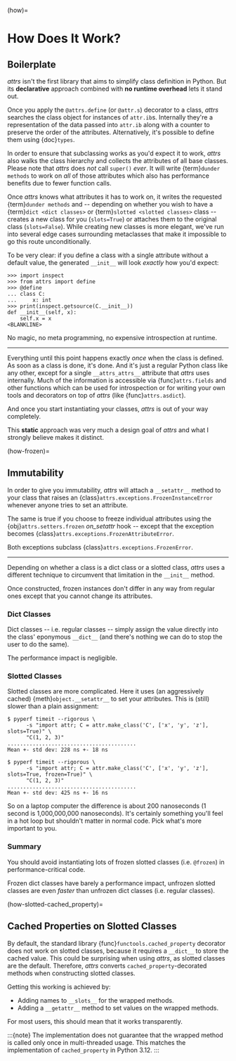 (how)=

# How Does It Work?

## Boilerplate

*attrs* isn't the first library that aims to simplify class definition in Python.
But its **declarative** approach combined with **no runtime overhead** lets it stand out.

Once you apply the `@attrs.define` (or `@attr.s`) decorator to a class, *attrs* searches the class object for instances of `attr.ib`s.
Internally they're a representation of the data passed into `attr.ib` along with a counter to preserve the order of the attributes.
Alternatively, it's possible to define them using {doc}`types`.

In order to ensure that subclassing works as you'd expect it to work, *attrs* also walks the class hierarchy and collects the attributes of all base classes.
Please note that *attrs* does *not* call `super()` *ever*.
It will write {term}`dunder methods` to work on *all* of those attributes which also has performance benefits due to fewer function calls.

Once *attrs* knows what attributes it has to work on, it writes the requested {term}`dunder methods` and -- depending on whether you wish to have a {term}`dict <dict classes>` or {term}`slotted <slotted classes>` class -- creates a new class for you (`slots=True`) or attaches them to the original class (`slots=False`).
While creating new classes is more elegant, we've run into several edge cases surrounding metaclasses that make it impossible to go this route unconditionally.

To be very clear: if you define a class with a single attribute without a default value, the generated `__init__` will look *exactly* how you'd expect:

```{doctest}
>>> import inspect
>>> from attrs import define
>>> @define
... class C:
...     x: int
>>> print(inspect.getsource(C.__init__))
def __init__(self, x):
    self.x = x
<BLANKLINE>
```

No magic, no meta programming, no expensive introspection at runtime.

---

Everything until this point happens exactly *once* when the class is defined.
As soon as a class is done, it's done.
And it's just a regular Python class like any other, except for a single `__attrs_attrs__` attribute that *attrs* uses internally.
Much of the information is accessible via {func}`attrs.fields` and other functions which can be used for introspection or for writing your own tools and decorators on top of *attrs* (like {func}`attrs.asdict`).

And once you start instantiating your classes, *attrs* is out of your way completely.

This **static** approach was very much a design goal of *attrs* and what I strongly believe makes it distinct.

(how-frozen)=

## Immutability

In order to give you immutability, *attrs* will attach a `__setattr__` method to your class that raises an {class}`attrs.exceptions.FrozenInstanceError` whenever anyone tries to set an attribute.

The same is true if you choose to freeze individual attributes using the {obj}`attrs.setters.frozen` *on_setattr* hook -- except that the exception becomes {class}`attrs.exceptions.FrozenAttributeError`.

Both exceptions subclass {class}`attrs.exceptions.FrozenError`.

---

Depending on whether a class is a dict class or a slotted class, *attrs* uses a different technique to circumvent that limitation in the `__init__` method.

Once constructed, frozen instances don't differ in any way from regular ones except that you cannot change its attributes.


### Dict Classes

Dict classes -- i.e. regular classes -- simply assign the value directly into the class' eponymous `__dict__` (and there's nothing we can do to stop the user to do the same).

The performance impact is negligible.


### Slotted Classes

Slotted classes are more complicated.
Here it uses (an aggressively cached) {meth}`object.__setattr__` to set your attributes.
This is (still) slower than a plain assignment:

```none
$ pyperf timeit --rigorous \
      -s "import attr; C = attr.make_class('C', ['x', 'y', 'z'], slots=True)" \
      "C(1, 2, 3)"
.........................................
Mean +- std dev: 228 ns +- 18 ns

$ pyperf timeit --rigorous \
      -s "import attr; C = attr.make_class('C', ['x', 'y', 'z'], slots=True, frozen=True)" \
      "C(1, 2, 3)"
.........................................
Mean +- std dev: 425 ns +- 16 ns
```

So on a laptop computer the difference is about 200 nanoseconds (1 second is 1,000,000,000 nanoseconds).
It's certainly something you'll feel in a hot loop but shouldn't matter in normal code.
Pick what's more important to you.

### Summary

You should avoid instantiating lots of frozen slotted classes (i.e. `@frozen`) in performance-critical code.

Frozen dict classes have barely a performance impact, unfrozen slotted classes are even *faster* than unfrozen dict classes (i.e. regular classes).


(how-slotted-cached_property)=

## Cached Properties on Slotted Classes

By default, the standard library {func}`functools.cached_property` decorator does not work on slotted classes, because it requires a `__dict__` to store the cached value.
This could be surprising when using *attrs*, as slotted classes are the default.
Therefore, *attrs* converts `cached_property`-decorated methods when constructing slotted classes.

Getting this working is achieved by:

* Adding names to `__slots__` for the wrapped methods.
* Adding a `__getattr__` method to set values on the wrapped methods.

For most users, this should mean that it works transparently.

:::{note}
The implementation does not guarantee that the wrapped method is called only once in multi-threaded usage.
This matches the implementation of `cached_property` in Python 3.12.
:::
